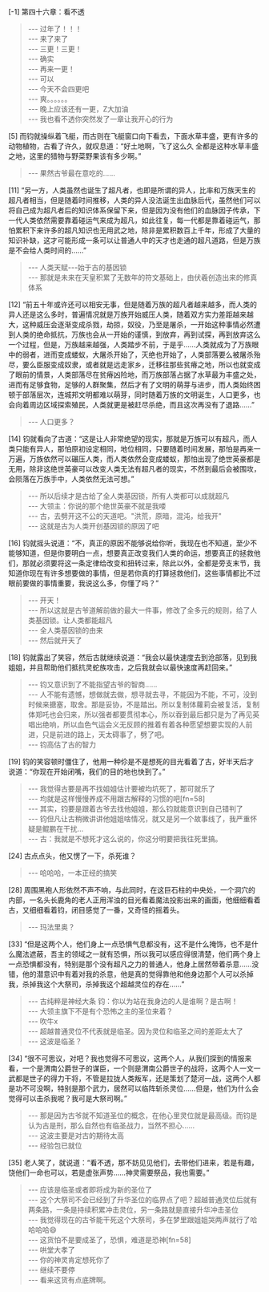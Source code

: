 
[-1] 第四十六章：看不透
>--- 过年了！！！<br>
>--- 来了来了<br>
>--- 三更！三更！<br>
>--- 确实<br>
>--- 再来一更！<br>
>--- 可以<br>
>--- 今天不会四更吧<br>
>--- 爽。。。。。。<br>
>--- 晚上应该还有一更，Z大加油<br>
>--- 我也看不透你突然发了一章让我开心的行为<br>

[5] 而钧就操纵着飞艇，而古则在飞艇窗口向下看去，下面水草丰盛，更有许多的动物植物，古看了许久，就叹息道：“好土地啊，飞了这么久 全都是这种水草丰盛之地，这里的猎物与野菜野果该有多少啊。”
>--- 果然古爷最在意吃的……<br>

[11] “另一方，人类虽然也诞生了超凡者，也即是所谓的异人，比率和万族天生的超凡者相当，但是随着时间推移，人类的异人没法诞生出血脉后代，虽然他们可以将自己成为超凡者后的知识体系保留下来，但是因为没有他们的血脉因子传承，下一代人类依然需要靠着碰运气来成为超凡，如此往复，每一代都是靠着碰运气，那怕累积下来许多的超凡知识也无用武之地，除非是累积数百上千年，形成了大量的知识补缺，这才可能形成一条可以让普通人中的天才也走通的超凡道路，但是万族是不会给人类时间的……”
>--- 人类天赋---始于古的基因锁<br>
>--- 那就是未来在天皇积累了无数年的符文基础上，由伏羲创造出来的修真体系<br>

[12] “前五十年或许还可以相安无事，但是随着万族的超凡者越来越多，而人类的异人还是这么多时，普遍情况就是万族开始威压人类，随着双方实力差距越来越大，这种威压会逐渐变成杀戮，劫掠，奴役，乃至是屠杀，一开始这种事情必然遭到人类的绝命抵抗，万族也会从一开始的谨慎，到放弃，再到试探，再到放弃这么一个过程，但是，万族越来越强，人类踏步不前，于是乎……人类就成为了万族眼中的弱者，进而变成蝼蚁，大屠杀开始了，灭绝也开始了，人类部落要么被屠杀殆尽，要么臣服变成奴隶，或者就是远走家乡，迁移往那些贫瘠之地，所以也就变成了眼前的情景，人类部落尽在贫瘠凶险地，而万族部落占据了水草最为丰盛之处，进而有足够食物，足够的人群聚集，然后才有了文明的萌芽与进步，而人类始终困顿于部落层次，连城邦文明都难以萌芽，同时随着万族的文明诞生，人口更多，也会向着周边区域探索殖民，人类就更是被赶尽杀绝，而且这次再没有了退路……”
>--- 人口更多？<br>

[14] 钧就看向了古道：“这是让人非常绝望的现实，那就是万族可以有超凡，而人类只能有异人，那怕原初设定相同，地位相同，只要随着时间发展，那怕是再来一万遍，万族依然可以碾压人类，而人类依然会变成蝼蚁，那怕出现了绝世英豪都是无用，除非这绝世英豪可以改变人类无法有超凡者的现实，不然到最后会被围攻，会陨落在万族手中，人类依然无法可想。”
>--- 所以后续才是古给了全人类基因锁，所有人类都可以成就超凡<br>
>--- 大领主：你说的那个绝世英豪不就是我喽<br>
>--- 古，去劈开这不公的天道吧。"洪荒，原暗，混沌，给我开"<br>
>--- 这就是古为人类开创基因锁的原因了吧<br>

[16] 钧就摇头说道：“不，真正的原因不能够说给你听，我现在也不知道，至少不能够知道，但是你要明白一点，想要真正改变我们人类的命运，想要真正的拯救他们，那就必须要将这一条定律给改变和扭转过来，除此以外，全都是旁支末节，我知道你现在有许多想要做的事情，但是若你真的打算拯救他们，这些事情都比不过眼前要做的事情重要，我说这么多，你懂了吗？”
>--- 开天！<br>
>--- 所以这就是古爷道解前做的最大一件事，修改了全多元的规则，给了人类基因锁。让人类都能超凡<br>
>--- 全人类基因锁的由来<br>
>--- 然后就开天了<br>

[18] 钧就露出了笑容，然后古就继续说道：“我会以最快速度去到沧部落，见到我姐姐，并且帮助他们抵抗灵蛇族攻击，之后我就会以最快速度再赶回来。”
>--- 钧又意识到了不能指望古爷的智商……<br>
>--- 人不能有遗憾，想做就去做，想寻就去寻，不能因为不能，不可，没到时候来搪塞，取舍。那是妥协，不是踏出。所以复制体蘿莉会被复活，复制体郑吒也会归来，所以强者都要贯彻本心，所以昋到最后都只是为了再见英唱出绝响，所以血色气运会义无反顾的推着有着各种愿望想要实现的人前进，只是前进的路上，天太碍事了，劈了吧。<br>
>--- 钧高估了古的智力<br>

[19] 钧的笑容顿时僵住了，他用一种伱是不是想死的目光看着了古，好半天后才说道：“你现在开始闭嘴，我们的目的地也快到了。”
>--- 我觉得古要是再不找姐姐估计要被均坑死了，那可就乐了<br>
>--- 均就是这样慢慢养成不用跟古解释的习惯的吧[fn=58]<br>
>--- 其实，钧要是跟着古爷去找他姐姐，那么钧就能意识到自己错判了<br>
>--- 钧但凡让古稍微讲讲他姐姐啥情况，就又是另一个故事线了，我严重怀疑是鲲鹏在干扰…<br>
>--- 古：我就是不想死才这么说的，你这分明要把我往死里搞。<br>

[24] 古点点头，他又愣了一下，杀死谁？
>--- 哈哈哈，一本正经的搞笑<br>

[28] 周围黑袍人形依然不声不响，与此同时，在这巨石柱的中央处，一个洞穴的内部，一名头长鹿角的老人正用浑浊的目光看着魔法投影出来的画面，他细细看着古，又细细看着钧，闭目感觉了一番，又奇怪的摇着头。
>--- 玛法里奥？<br>

[33] “但是这两个人，他们身上一点恐惧气息都没有，这不是什么掩饰，也不是什么魔法遮蔽，吾主的领域之一就有恐惧，所以我可以感应得很清楚，他们两个身上一点恐惧都没有，特别是那个没有超凡之力的普通人，他身上居然带着杀意……没错，他的潜意识中有着对我的杀意，他是真的觉得靠他和他身边那个人可以杀掉我，杀掉我这个大祭司，杀掉我这个超越灵位的存在……”
>--- 古纯粹是神经大条
钧：你以为站在我身边的人是谁啊？是古啊！<br>
>--- 大领主旗下不是有个恐怖之主的圣位来着？<br>
>--- 吹牛x<br>
>--- 超越普通灵位不代表就是临圣。因为灵位和临圣之间的差距太大了<br>
>--- 这波是临圣？<br>

[34] “很不可思议，对吧？我也觉得不可思议，这两个人，从我们探到的情报来看，一个是渭南公爵世子的谋臣，一个则是渭南公爵世子的战将，这两个人一文一武都是世子的得力干将，不管是拉拢人类叛军，还是策划了楚河一战，这两个人都是功不可没啊，特别是那个武力，居然可以临阵斩杀灵位……但是，他们为什么会觉得可以击杀我呢？我可是大祭司啊。”
>--- 那是因为古爷就不知道圣位的概念，在他心里灵位就是最高级。而钧是认为古是刑，那么自然也有临圣战力，当然不担心……<br>
>--- 这波主要是对古的期待太高<br>
>--- 经验包已就位<br>

[35] 老人笑了，就说道：“看不透，那不妨见见他们，去带他们进来，若是有趣，饶他们一命也可以，若是虚张声势……神灵需要祭品，我也需要。”
>--- 应该是临圣或者即将成为新的圣位了<br>
>--- 这个大祭司不会已经到了升华圣位的临界点了吧？超越普通灵位后就有两条路，一条是持续积累冲击灵位，另一条路就是直接升华冲击圣位<br>
>--- 我觉得现在的古爷能干死这个大祭司，多在梦里跟姐姐哭两声就行了哈哈哈哈😄<br>
>--- 这货怕不是要成圣了，恐惧，难道是恐神[fn=58]<br>
>--- 哄堂大孝了<br>
>--- 你的神灵肯定想死你了<br>
>--- 继续不要停<br>
>--- 看来这货有点底牌啊。<br>
